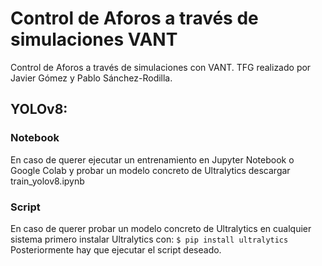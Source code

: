 # Control de Aforos a través de simulaciones VANT
Control de Aforos a través de simulaciones con VANT. TFG realizado por Javier Gómez y Pablo Sánchez-Rodilla.

## YOLOv8: 
### Notebook
En caso de querer ejecutar un entrenamiento en Jupyter Notebook o Google Colab y probar un modelo concreto de Ultralytics descargar train_yolov8.ipynb
### Script
En caso de querer probar un modelo concreto de Ultralytics en cualquier sistema primero instalar Ultralytics con:
`$ pip install ultralytics`
Posteriormente hay que ejecutar el script deseado.


